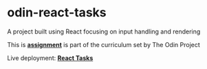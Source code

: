 # odin-react-tasks

A project built using React focusing on input handling and rendering

<p>This is <a href="https://www.theodinproject.com/lessons/node-path-javascript-handle-inputs-and-render-lists#assignment" target="_blank"><strong>assignment</strong></a> is part of the curriculum set by The Odin Project</p>

<p>Live deployment: <a href="#"><strong>React Tasks</strong></a></p>
